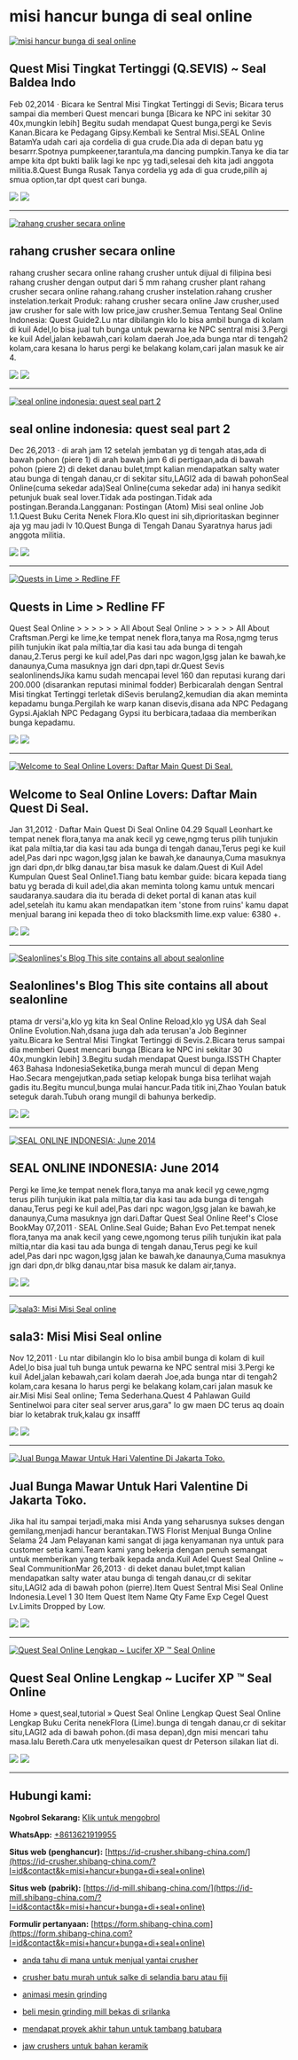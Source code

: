 # misi hancur bunga di seal online

<a href="https://swt.shibang-china.com/?l=id&img&k=misi+hancur+bunga+di+seal+online" target="_blank">![misi hancur bunga di seal online](http://static.shibang-china.com/all-800x300/942.jpg)</a>

## Quest Misi Tingkat Tertinggi (Q.SEVIS) ~ Seal Baldea Indo
Feb 02,2014 · Bicara ke Sentral Misi Tingkat Tertinggi di Sevis; Bicara terus sampai dia memberi Quest mencari bunga [Bicara ke NPC ini sekitar 30 40x,mungkin lebih] Begitu sudah mendapat Quest bunga,pergi ke Sevis Kanan.Bicara ke Pedagang Gipsy.Kembali ke Sentral Misi.SEAL Online BatamYa udah cari aja cordelia di gua crude.Dia ada di depan batu yg besarrr.Spotnya pumpkeener,tarantula,ma dancing pumpkin.Tanya ke dia tar ampe kita dpt bukti balik lagi ke npc yg tadi,selesai deh kita jadi anggota militia.8.Quest Bunga Rusak Tanya cordelia yg ada di gua crude,pilih aj smua option,tar dpt quest cari bunga.


<a href="https://whatsapp.shibangsoft.com/WhatsApp.php" target="_blank" title="WhatsApp">![](http://static.shibang-china.com/icon/whatsapp.png)</a> <a href="https://swt.shibang-china.com/?l=id&icon&k=misi+hancur+bunga+di+seal+online" target="_blank">![](http://static.shibang-china.com/icon/chat-id.png)</a>

---

<a href="https://swt.shibang-china.com/?l=id&img&k=misi+hancur+bunga+di+seal+online" target="_blank">![rahang crusher secara online](http://static.shibang-china.com/all-800x300/1085.jpg)</a>

## rahang crusher secara online
rahang crusher secara online rahang crusher untuk dijual di filipina besi rahang crusher dengan output dari 5 mm rahang crusher plant rahang crusher secara online rahang.rahang crusher instelation.rahang crusher instelation.terkait Produk: rahang crusher secara online Jaw crusher,used jaw crusher for sale with low price,jaw crusher.Semua Tentang Seal Online Indonesia: Quest Guide2.Lu ntar dibilangin klo lo bisa ambil bunga di kolam di kuil Adel,lo bisa jual tuh bunga untuk pewarna ke NPC sentral misi 3.Pergi ke kuil Adel,jalan kebawah,cari kolam daerah Joe,ada bunga ntar di tengah2 kolam,cara kesana lo harus pergi ke belakang kolam,cari jalan masuk ke air 4.


<a href="https://whatsapp.shibangsoft.com/WhatsApp.php" target="_blank" title="WhatsApp">![](http://static.shibang-china.com/icon/whatsapp.png)</a> <a href="https://swt.shibang-china.com/?l=id&icon&k=misi+hancur+bunga+di+seal+online" target="_blank">![](http://static.shibang-china.com/icon/chat-id.png)</a>

---

<a href="https://swt.shibang-china.com/?l=id&img&k=misi+hancur+bunga+di+seal+online" target="_blank">![seal online indonesia: quest seal part 2](http://static.shibang-china.com/all-800x300/1270.jpg)</a>

## seal online indonesia: quest seal part 2
Dec 26,2013 · di arah jam 12 setelah jembatan yg di tengah atas,ada di bawah pohon (piere 1) di arah bawah jam 6 di pertigaan,ada di bawah pohon (piere 2) di deket danau bulet,tmpt kalian mendapatkan salty water atau bunga di tengah danau,cr di sekitar situ,LAGI2 ada di bawah pohonSeal Online(cuma sekedar ada)Seal Online(cuma sekedar ada) ini hanya sedikit petunjuk buak seal lover.Tidak ada postingan.Tidak ada postingan.Beranda.Langganan: Postingan (Atom) Misi seal online Job 1.1.Quest Buku Cerita Nenek Flora.Klo quest ini sih,diprioritaskan beginner aja yg mau jadi lv 10.Quest Bunga di Tengah Danau Syaratnya harus jadi anggota militia.


<a href="https://whatsapp.shibangsoft.com/WhatsApp.php" target="_blank" title="WhatsApp">![](http://static.shibang-china.com/icon/whatsapp.png)</a> <a href="https://swt.shibang-china.com/?l=id&icon&k=misi+hancur+bunga+di+seal+online" target="_blank">![](http://static.shibang-china.com/icon/chat-id.png)</a>

---

<a href="https://swt.shibang-china.com/?l=id&img&k=misi+hancur+bunga+di+seal+online" target="_blank">![Quests in Lime  > Redline FF](http://static.shibang-china.com/all-800x300/1328.jpg)</a>

## Quests in Lime  > Redline FF
Quest Seal Online > > > > > > All About Seal Online > > > > > All About Craftsman.Pergi ke lime,ke tempat nenek flora,tanya ma Rosa,ngmg terus pilih tunjukin ikat pala miltia,tar dia kasi tau ada bunga di tengah danau,2.Terus pergi ke kuil adel,Pas dari npc wagon,lgsg jalan ke bawah,ke danaunya,Cuma masuknya jgn dari dpn,tapi dr.Quest Sevis sealonlinendsJika kamu sudah mencapai level 160 dan reputasi kurang dari 200.000 (disarankan reputasi minimal fodder) Berbicaralah dengan Sentral Misi tingkat Tertinggi terletak diSevis berulang2,kemudian dia akan meminta kepadamu bunga.Pergilah ke warp kanan disevis,disana ada NPC Pedagang Gypsi.Ajaklah NPC Pedagang Gypsi itu berbicara,tadaaa dia memberikan bunga kepadamu.


<a href="https://whatsapp.shibangsoft.com/WhatsApp.php" target="_blank" title="WhatsApp">![](http://static.shibang-china.com/icon/whatsapp.png)</a> <a href="https://swt.shibang-china.com/?l=id&icon&k=misi+hancur+bunga+di+seal+online" target="_blank">![](http://static.shibang-china.com/icon/chat-id.png)</a>

---

<a href="https://swt.shibang-china.com/?l=id&img&k=misi+hancur+bunga+di+seal+online" target="_blank">![Welcome to Seal Online Lovers: Daftar Main Quest Di Seal.](http://static.shibang-china.com/all-800x300/557.jpg)</a>

## Welcome to Seal Online Lovers: Daftar Main Quest Di Seal.
Jan 31,2012 · Daftar Main Quest Di Seal Online 04.29 Squall Leonhart.ke tempat nenek flora,tanya ma anak kecil yg cewe,ngmg terus pilih tunjukin ikat pala miltia,tar dia kasi tau ada bunga di tengah danau,Terus pegi ke kuil adel,Pas dari npc wagon,lgsg jalan ke bawah,ke danaunya,Cuma masuknya jgn dari dpn,dr blkg danau,tar bisa masuk ke dalam.Quest di Kuil Adel Kumpulan Quest Seal Online1.Tiang batu kembar guide: bicara kepada tiang batu yg berada di kuil adel,dia akan meminta tolong kamu untuk mencari saudaranya.saudara dia itu berada di deket portal di kanan atas kuil adel,setelah itu kamu akan mendapatkan item 'stone from ruins' kamu dapat menjual barang ini kepada theo di toko blacksmith lime.exp value: 6380 +.


<a href="https://whatsapp.shibangsoft.com/WhatsApp.php" target="_blank" title="WhatsApp">![](http://static.shibang-china.com/icon/whatsapp.png)</a> <a href="https://swt.shibang-china.com/?l=id&icon&k=misi+hancur+bunga+di+seal+online" target="_blank">![](http://static.shibang-china.com/icon/chat-id.png)</a>

---

<a href="https://swt.shibang-china.com/?l=id&img&k=misi+hancur+bunga+di+seal+online" target="_blank">![Sealonlines's Blog This site contains all about sealonline](http://static.shibang-china.com/all-800x300/1297.jpg)</a>

## Sealonlines's Blog This site contains all about sealonline
ptama dr versi'a,klo yg kita kn Seal Online Reload,klo yg USA dah Seal Online Evolution.Nah,dsana juga dah ada terusan'a Job Beginner yaitu.Bicara ke Sentral Misi Tingkat Tertinggi di Sevis.2.Bicara terus sampai dia memberi Quest mencari bunga [Bicara ke NPC ini sekitar 30 40x,mungkin lebih] 3.Begitu sudah mendapat Quest bunga.ISSTH Chapter 463 Bahasa IndonesiaSeketika,bunga merah muncul di depan Meng Hao.Secara mengejutkan,pada setiap kelopak bunga bisa terlihat wajah gadis itu.Begitu muncul,bunga mulai hancur.Pada titik ini,Zhao Youlan batuk seteguk darah.Tubuh orang mungil di bahunya berkedip.


<a href="https://whatsapp.shibangsoft.com/WhatsApp.php" target="_blank" title="WhatsApp">![](http://static.shibang-china.com/icon/whatsapp.png)</a> <a href="https://swt.shibang-china.com/?l=id&icon&k=misi+hancur+bunga+di+seal+online" target="_blank">![](http://static.shibang-china.com/icon/chat-id.png)</a>

---

<a href="https://swt.shibang-china.com/?l=id&img&k=misi+hancur+bunga+di+seal+online" target="_blank">![SEAL ONLINE INDONESIA: June 2014](http://static.shibang-china.com/all-800x300/1425.jpg)</a>

## SEAL ONLINE INDONESIA: June 2014
Pergi ke lime,ke tempat nenek flora,tanya ma anak kecil yg cewe,ngmg terus pilih tunjukin ikat pala miltia,tar dia kasi tau ada bunga di tengah danau,Terus pegi ke kuil adel,Pas dari npc wagon,lgsg jalan ke bawah,ke danaunya,Cuma masuknya jgn dari.Daftar Quest Seal Online Reef's Close BookMay 07,2011 · SEAL Online.Seal Guide; Bahan Evo Pet.tempat nenek flora,tanya ma anak kecil yang cewe,ngomong terus pilih tunjukin ikat pala miltia,ntar dia kasi tau ada bunga di tengah danau,Terus pegi ke kuil adel,Pas dari npc wagon,lgsg jalan ke bawah,ke danaunya,Cuma masuknya jgn dari dpn,dr blkg danau,ntar bisa masuk ke dalam air,tanya.


<a href="https://whatsapp.shibangsoft.com/WhatsApp.php" target="_blank" title="WhatsApp">![](http://static.shibang-china.com/icon/whatsapp.png)</a> <a href="https://swt.shibang-china.com/?l=id&icon&k=misi+hancur+bunga+di+seal+online" target="_blank">![](http://static.shibang-china.com/icon/chat-id.png)</a>

---

<a href="https://swt.shibang-china.com/?l=id&img&k=misi+hancur+bunga+di+seal+online" target="_blank">![sala3: Misi Misi Seal online](http://static.shibang-china.com/all-800x300/307.jpg)</a>

## sala3: Misi Misi Seal online
Nov 12,2011 · Lu ntar dibilangin klo lo bisa ambil bunga di kolam di kuil Adel,lo bisa jual tuh bunga untuk pewarna ke NPC sentral misi 3.Pergi ke kuil Adel,jalan kebawah,cari kolam daerah Joe,ada bunga ntar di tengah2 kolam,cara kesana lo harus pergi ke belakang kolam,cari jalan masuk ke air.Misi Misi Seal online; Tema Sederhana.Quest 4 Pahlawan Guild Sentinelwoi para citer seal server arus,gara" lo gw maen DC terus aq doain biar lo ketabrak truk,kalau gx insafff


<a href="https://whatsapp.shibangsoft.com/WhatsApp.php" target="_blank" title="WhatsApp">![](http://static.shibang-china.com/icon/whatsapp.png)</a> <a href="https://swt.shibang-china.com/?l=id&icon&k=misi+hancur+bunga+di+seal+online" target="_blank">![](http://static.shibang-china.com/icon/chat-id.png)</a>

---

<a href="https://swt.shibang-china.com/?l=id&img&k=misi+hancur+bunga+di+seal+online" target="_blank">![Jual Bunga Mawar Untuk Hari Valentine Di Jakarta Toko.](http://static.shibang-china.com/all-800x300/1042.jpg)</a>

## Jual Bunga Mawar Untuk Hari Valentine Di Jakarta Toko.
Jika hal itu sampai terjadi,maka misi Anda yang seharusnya sukses dengan gemilang,menjadi hancur berantakan.TWS Florist Menjual Bunga Online Selama 24 Jam Pelayanan kami sangat di jaga kenyamanan nya untuk para customer setia kami.Team kami yang bekerja dengan penuh semangat untuk memberikan yang terbaik kepada anda.Kuil Adel Quest Seal Online ~ Seal CommunitionMar 26,2013 · di deket danau bulet,tmpt kalian mendapatkan salty water atau bunga di tengah danau,cr di sekitar situ,LAGI2 ada di bawah pohon (pierre).Item Quest Sentral Misi Seal Online Indonesia.Level 1 30 Item Quest Item Name Qty Fame Exp Cegel Quest Lv.Limits Dropped by Low.


<a href="https://whatsapp.shibangsoft.com/WhatsApp.php" target="_blank" title="WhatsApp">![](http://static.shibang-china.com/icon/whatsapp.png)</a> <a href="https://swt.shibang-china.com/?l=id&icon&k=misi+hancur+bunga+di+seal+online" target="_blank">![](http://static.shibang-china.com/icon/chat-id.png)</a>

---

<a href="https://swt.shibang-china.com/?l=id&img&k=misi+hancur+bunga+di+seal+online" target="_blank">![Quest Seal Online Lengkap ~ Lucifer XP ™ Seal Online](http://static.shibang-china.com/all-800x300/149.jpg)</a>

## Quest Seal Online Lengkap ~ Lucifer XP ™ Seal Online
Home » quest,seal,tutorial » Quest Seal Online Lengkap Quest Seal Online Lengkap Buku Cerita nenekFlora (Lime).bunga di tengah danau,cr di sekitar situ,LAGI2 ada di bawah pohon.(di masa depan),dgn misi mencari tahu masa.lalu Bereth.Cara utk menyelesaikan quest dr Peterson silakan liat di.

<a href="https://whatsapp.shibangsoft.com/WhatsApp.php" target="_blank" title="WhatsApp">![](http://static.shibang-china.com/icon/whatsapp.png)</a> <a href="https://swt.shibang-china.com/?l=id&icon&k=misi+hancur+bunga+di+seal+online" target="_blank">![](http://static.shibang-china.com/icon/chat-id.png)</a>

---
## Hubungi kami:

**Ngobrol Sekarang:** [Klik untuk mengobrol](https://swt.shibang-china.com?l=id&contact&k=misi+hancur+bunga+di+seal+online)

**WhatsApp:**  [+8613621919955](https://whatsapp.shibangsoft.com/WhatsApp.php)

**Situs web (penghancur):** [https://id-crusher.shibang-china.com/](https://id-crusher.shibang-china.com/?l=id&contact&k=misi+hancur+bunga+di+seal+online)

**Situs web (pabrik):** [https://id-mill.shibang-china.com/](https://id-mill.shibang-china.com/?l=id&contact&k=misi+hancur+bunga+di+seal+online)

**Formulir pertanyaan:** [https://form.shibang-china.com](https://form.shibang-china.com?l=id&contact&k=misi+hancur+bunga+di+seal+online)

* [anda tahu di mana untuk menjual yantai crusher](../5/anda%20tahu%20di%20mana%20untuk%20menjual%20yantai%20crusher.md)

* [crusher batu murah untuk salke di selandia baru atau fiji](../1/crusher%20batu%20murah%20untuk%20salke%20di%20selandia%20baru%20atau%20fiji.md)

* [animasi mesin grinding](../3/animasi%20mesin%20grinding.md)

* [beli mesin grinding mill bekas di srilanka](../5/beli%20mesin%20grinding%20mill%20bekas%20di%20srilanka.md)

* [mendapat proyek akhir tahun untuk tambang batubara](../2/mendapat%20proyek%20akhir%20tahun%20untuk%20tambang%20batubara.md)

* [jaw crushers untuk bahan keramik](../5/jaw%20crushers%20untuk%20bahan%20keramik.md)